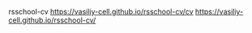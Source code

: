 rsschool-cv
https://vasiliy-cell.github.io/rsschool-cv/cv
https://vasiliy-cell.github.io/rsschool-cv/